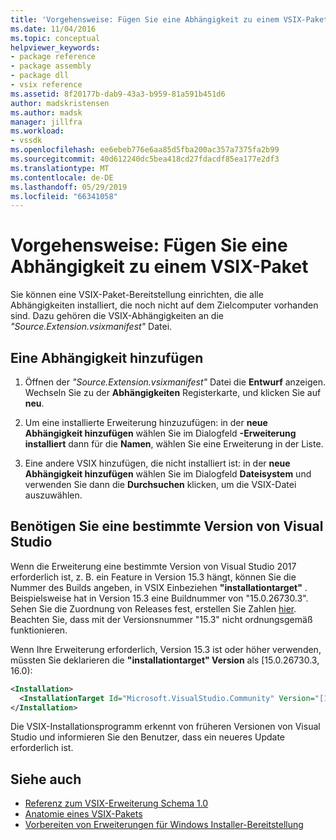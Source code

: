 ```yaml
---
title: 'Vorgehensweise: Fügen Sie eine Abhängigkeit zu einem VSIX-Paket | Microsoft-Dokumentation'
ms.date: 11/04/2016
ms.topic: conceptual
helpviewer_keywords:
- package reference
- package assembly
- package dll
- vsix reference
ms.assetid: 8f20177b-dab9-43a3-b959-81a591b451d6
author: madskristensen
ms.author: madsk
manager: jillfra
ms.workload:
- vssdk
ms.openlocfilehash: ee6ebeb776e6aa85d5fba200ac357a7375fa2b99
ms.sourcegitcommit: 40d612240dc5bea418cd27fdacdf85ea177e2df3
ms.translationtype: MT
ms.contentlocale: de-DE
ms.lasthandoff: 05/29/2019
ms.locfileid: "66341058"
---
```

# <a name="how-to-add-a-dependency-to-a-vsix-package"></a>Vorgehensweise: Fügen Sie eine Abhängigkeit zu einem VSIX-Paket

Sie können eine VSIX-Paket-Bereitstellung einrichten, die alle Abhängigkeiten installiert, die noch nicht auf dem Zielcomputer vorhanden sind. Dazu gehören die VSIX-Abhängigkeiten an die *"Source.Extension.vsixmanifest"* Datei.

## <a name="to-add-a-dependency"></a>Eine Abhängigkeit hinzufügen

1. Öffnen der *"Source.Extension.vsixmanifest"* Datei die **Entwurf** anzeigen. Wechseln Sie zu der **Abhängigkeiten** Registerkarte, und klicken Sie auf **neu**.

2. Um eine installierte Erweiterung hinzuzufügen: in der **neue Abhängigkeit hinzufügen** wählen Sie im Dialogfeld **-Erweiterung installiert** dann für die **Namen**, wählen Sie eine Erweiterung in der Liste.

3. Eine andere VSIX hinzufügen, die nicht installiert ist: in der **neue Abhängigkeit hinzufügen** wählen Sie im Dialogfeld **Dateisystem** und verwenden Sie dann die **Durchsuchen** klicken, um die VSIX-Datei auszuwählen.

## <a name="require-a-specific-visual-studio-release"></a>Benötigen Sie eine bestimmte Version von Visual Studio

Wenn die Erweiterung eine bestimmte Version von Visual Studio 2017 erforderlich ist, z. B. ein Feature in Version 15.3 hängt, können Sie die Nummer des Builds angeben, in VSIX Einbeziehen **"installationtarget"** . Beispielsweise hat in Version 15.3 eine Buildnummer von "15.0.26730.3". Sehen Sie die Zuordnung von Releases fest, erstellen Sie Zahlen [hier](../install/visual-studio-build-numbers-and-release-dates.md). Beachten Sie, dass mit der Versionsnummer "15.3" nicht ordnungsgemäß funktionieren.

Wenn Ihre Erweiterung erforderlich, Version 15.3 ist oder höher verwenden, müssten Sie deklarieren die **"installationtarget" Version** als [15.0.26730.3, 16.0):

```xml
<Installation>
  <InstallationTarget Id="Microsoft.VisualStudio.Community" Version="[15.0.26730.3, 16.0)" />
</Installation>
```

Die VSIX-Installationsprogramm erkennt von früheren Versionen von Visual Studio und informieren Sie den Benutzer, dass ein neueres Update erforderlich ist.

## <a name="see-also"></a>Siehe auch

- [Referenz zum VSIX-Erweiterung Schema 1.0](https://msdn.microsoft.com/library/76e410ec-b1fb-4652-ac98-4a4c52e09a2b)
- [Anatomie eines VSIX-Pakets](../extensibility/anatomy-of-a-vsix-package.md)
- [Vorbereiten von Erweiterungen für Windows Installer-Bereitstellung](../extensibility/preparing-extensions-for-windows-installer-deployment.md)
